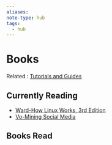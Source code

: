```yaml
---
aliases:
note-type: hub
tags:
  - hub
---
```


# Books

Related : [Tutorials and Guides](../tutorials-and-guides/README.md)

## Currently Reading

- [Ward-How Linux Works, 3rd Edition](kindle-highlights/Ward-How%20Linux%20Works,%203rd%20Edition.md)
- [Vo-Mining Social Media](kindle-highlights/Vo-Mining%20Social%20Media.md)

## Books Read
